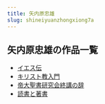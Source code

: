 ```yaml
---
title: 矢内原忠雄
slug: shineiyuanzhongxiong7a
---
```


## 矢内原忠雄の作品一覧

- [イエス伝](iesuchuan78)
- [キリスト教入門](kirisutojiaorumen12)
- [帝大聖書研究会終講の辞](didashengshuyanjiuhuizhongjiangnocid3)
- [読書と著書](dushutozhushu2e)
